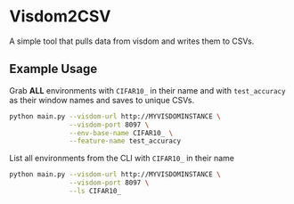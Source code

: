 # Visdom2CSV

A simple tool that pulls data from visdom and writes them to CSVs.

## Example Usage

Grab **ALL** environments with `CIFAR10_` in their name and with `test_accuracy` as their window names and saves to unique CSVs.

```bash
python main.py --visdom-url http://MYVISDOMINSTANCE \
               --visdom-port 8097 \
               --env-base-name CIFAR10_ \
               --feature-name test_accuracy
```

List all environments from the CLI with `CIFAR10_` in their name

```bash
python main.py --visdom-url http://MYVISDOMINSTANCE \
               --visdom-port 8097 \
               --ls CIFAR10_
```
